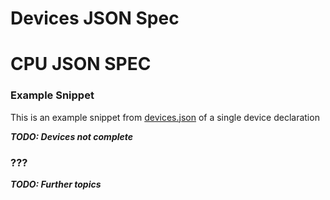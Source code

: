 # Devices JSON Spec

# CPU JSON SPEC

### Example Snippet

This is an example snippet from [devices.json](bin/devices.json) of a single device declaration

***TODO: Devices not complete***

### ???

***TODO: Further topics***